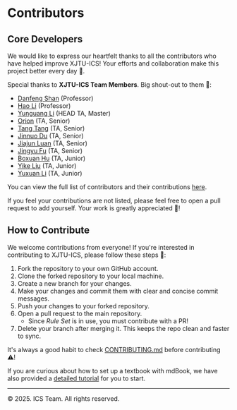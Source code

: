 # Contributors

## Core Developers

We would like to express our heartfelt thanks to all the contributors who have helped improve XJTU-ICS! Your efforts and collaboration make this project better every day 🌟.

Special thanks to __XJTU-ICS Team Members__. Big shout-out to them 🚀:

- [Danfeng Shan](https://dfshan.github.io/) (Professor)
- [Hao Li](https://aquatoney.github.io/) (Professor)
- [Yunguang Li](https://github.com/Hijack8) (HEAD TA, Master)
- [Orion](https://orion-zhen.github.io/) (TA, Senior)
- [Tang Tang](https://github.com/Tangtang1031) (TA, Senior)
- [Jinnuo Du](https://github.com/blowinding) (TA, Senior)
- [Jiajun Luan]() (TA, Senior)
- [Jingyu Fu]() (TA, Senior)
- [Boxuan Hu](https://bxhu2004.com/) (TA, Junior)
- [Yike Liu]() (TA, Junior)
- [Yuxuan Li](https://github.com/rouge3877) (TA, Junior)

You can view the full list of contributors and their contributions [here](https://github.com/xjtu-ics/textbook/graphs/contributors).

If you feel your contributions are not listed, please feel free to open a pull request to add yourself. Your work is greatly appreciated 🎉!

## How to Contribute

We welcome contributions from everyone! If you're interested in contributing to XJTU-ICS, please follow these steps 👀:

1. Fork the repository to your own GitHub account.
2. Clone the forked repository to your local machine.
3. Create a new branch for your changes.
4. Make your changes and commit them with clear and concise commit messages.
5. Push your changes to your forked repository.
6. Open a pull request to the main repository.
    - Since _Rule Set_ is in use, you must contribute with a PR!
7. Delete your branch after merging it. This keeps the repo clean and faster to sync.

It's always a good habit to check [CONTRIBUTING.md](https://github.com/xjtu-ics/textbook/blob/main/CONTRIBUTING.md) before contributing ⚠️!

If you are curious about how to set up a textbook with mdBook, we have also provided a [detailed tutorial](https://blog.bxhu2004.com/BLOG/Markdown/mdbook-site/) for you to start.

------

© 2025. ICS Team. All rights reserved.